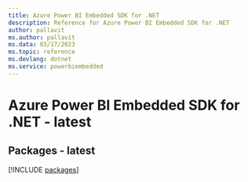 ```yaml
---
title: Azure Power BI Embedded SDK for .NET
description: Reference for Azure Power BI Embedded SDK for .NET
author: pallavit
ms.author: pallavit
ms.data: 03/17/2023
ms.topic: reference
ms.devlang: dotnet
ms.service: powerbiembedded
---
```

# Azure Power BI Embedded SDK for .NET - latest
## Packages - latest
[!INCLUDE [packages](power-bi-embedded-index.md)]